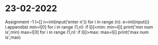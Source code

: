 # 23-02-2022
Assignment -1
l=[]
n=int(input('enter n'))
for i in range (n):
    e=int(input())
    l.append(e)
min=l[0]
for i in range (1,n):
    if l[i]<min:
        min=l[i]
print('min num is',min)
max=l[0]
for i in range (1,n):
    if l[i]>max:
        max=l[i]
print('max num is',max)
